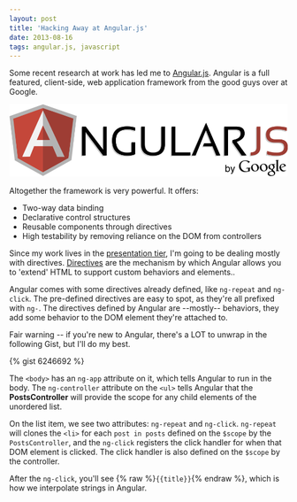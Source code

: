 ```yaml
---
layout: post
title: 'Hacking Away at Angular.js'
date: 2013-08-16
tags: angular.js, javascript
---
```


Some recent research at work has led me to [Angular.js][angular]. Angular is a full featured, client-side, web application framework from the good guys over at Google.

![Angular.js][angular-img]

Altogether the framework is very powerful. It offers:

* Two-way data binding
* Declarative control structures
* Reusable components through directives
* High testability by removing reliance on the DOM from controllers

Since my work lives in the [presentation tier][wiki-presentation-tier], I'm going to be dealing mostly with directives. [Directives][ng-directive] are the mechanism by which Angular allows you to 'extend' HTML to support custom behaviors and elements.. 

Angular comes with some directives already defined, like `ng-repeat` and `ng-click`. The pre-defined directives are easy to spot, as they're all prefixed with `ng-`. The directives defined by Angular are --mostly-- behaviors, they add some behavior to the DOM element they're attached to.

Fair warning -- if you're new to Angular, there's a LOT to unwrap in the following Gist, but I'll do my best.

{% gist 6246692 %}

The `<body>` has an `ng-app` attribute on it, which tells Angular to run in the body. The `ng-controller` attribute on the `<ul>` tells Angular that the **PostsController** will provide the scope for any child elements of the unordered list.

On the list item, we see two attributes: `ng-repeat` and `ng-click`. `ng-repeat` will clones the `<li>` for each `post in posts` defined on the `$scope` by the `PostsController`, and the `ng-click` registers the click handler for when that DOM element is clicked. The click handler is also defined on the `$scope` by the controller.

After the `ng-click`, you'll see {% raw %}`{{title}}`{% endraw %}, which is how we interpolate strings in Angular. 

[angular]: http://angularjs.org
[angular-img]: /images/angularjs.png

[ng-directive]: http://docs.angularjs.org/guide/directive

[wiki-presentation-tier]: http://en.wikipedia.org/wiki/Multitier_architecture#Three-tier_architecture